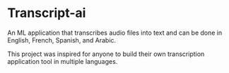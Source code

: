 # Transcript-ai
An ML application that transcribes audio files into text and can be done in English, French, Spanish, and Arabic.

This project was inspired for anyone to build their own transcription application tool in multiple languages.